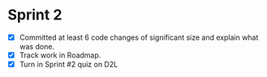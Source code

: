 # Sprint 2
- [x] Committed at least 6 code changes of significant size and explain what was done.
- [x] Track work in Roadmap.
- [x] Turn in Sprint #2 quiz on D2L
